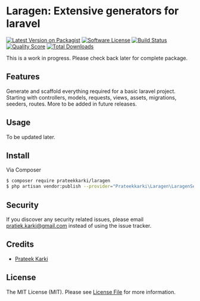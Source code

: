 # Laragen: Extensive generators for laravel

[![Latest Version on Packagist][ico-version]][link-packagist]
[![Software License][ico-license]](LICENSE.md)
[![Build Status][ico-scrutinizerbuild]][link-scrutinizerbuild]
[![Quality Score][ico-code-quality]][link-code-quality]
[![Total Downloads][ico-downloads]][link-downloads]

This is a work in progress. Please check back later for complete package.

## Features
Generate and scaffold everything required for a basic laravel project. Starting with controllers, models, requests, views, assets, migrations, seeders, routes. More to be added in future releases.

## Usage

To be updated later.

## Install

Via Composer

``` bash
$ composer require prateekkarki/laragen
$ php artisan vendor:publish --provider="Prateekkarki\Laragen\LaragenServiceProvider"
```


## Security

If you discover any security related issues, please email pratiek.karki@gmail.com instead of using the issue tracker.

## Credits

- [Prateek Karki](http://prateekkarki.com.np)

## License

The MIT License (MIT). Please see [License File](LICENSE.md) for more information.

[ico-version]: https://img.shields.io/packagist/v/prateekkarki/laragen.svg?style=flat-square
[ico-license]: https://img.shields.io/badge/license-MIT-brightgreen.svg?style=flat-square
[ico-travis]: https://img.shields.io/travis/prateekkarki/laragen/master.svg?style=flat-square
[ico-scrutinizerbuild]: https://scrutinizer-ci.com/g/prateekkarki/laragen/badges/build.png?b=master
[ico-scrutinizer]: https://img.shields.io/scrutinizer/coverage/g/prateekkarki/laragen.svg?style=flat-square
[ico-code-quality]: https://img.shields.io/scrutinizer/g/prateekkarki/laragen.svg?style=flat-square
[ico-downloads]: https://img.shields.io/packagist/dt/prateekkarki/laragen.svg?style=flat-square

[link-packagist]: https://packagist.org/packages/prateekkarki/laragen
[link-travis]: https://travis-ci.org/prateekkarki/laragen
[link-scrutinizerbuild]: https://scrutinizer-ci.com/g/prateekkarki/laragen/?branch=master
[link-scrutinizer]: https://scrutinizer-ci.com/g/prateekkarki/laragen/code-structure
[link-code-quality]: https://scrutinizer-ci.com/g/prateekkarki/laragen
[link-downloads]: https://packagist.org/packages/prateekkarki/laragen
[link-author]: https://github.com/prateekkarki
[link-contributors]: ../../contributors